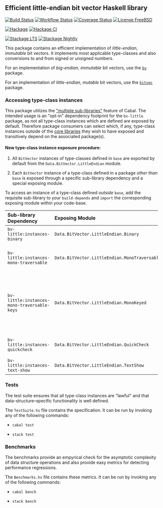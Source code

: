 ## Efficient little-endian bit vector Haskell library

[![Build Status](https://travis-ci.org/recursion-ninja/bv-little.svg?branch=master)](https://travis-ci.org/recursion-ninja/bv-little)
[![Workflow Status](https://github.com/recursion-ninja/bv-little/workflows/build/badge.svg?branch=master)](https://github.com/recursion-ninja/bv-little/actions)
[![Coverage Status](https://coveralls.io/repos/github/recursion-ninja/bv-little/badge.svg?branch=master)](https://coveralls.io/github/recursion-ninja/bv-little?branch=master)
[![License FreeBSD](https://img.shields.io/badge/license-FreeBSD-brightgreen.svg)](http://opensource.org/licenses/BSD-3-Clause)

[![Hackage](https://img.shields.io/hackage/v/bv-little.svg?style=flat&color=brightgreen)](https://hackage.haskell.org/package/bv-little)
[![Hackage CI](https://matrix.hackage.haskell.org/api/v2/packages/bv-little/badge)](https://matrix.hackage.haskell.org/package/bv-little)

[![Stackage LTS](http://stackage.org/package/bv-little/badge/lts)](http://stackage.org/lts/package/bv-little)
[![Stackage Nightly](http://stackage.org/package/bv-little/badge/nightly?style=flat&color=green)](http://stackage.org/nightly/package/bv-little)


This package contains an efficient implementation of *little-endian, immutable* bit vectors. It implements most applicable type-classes and also conversions to and from signed or unsigned numbers.

For an implementation of *big-endian, immutable* bit vectors, use the [`bv`](https://hackage.haskell.org/package/bv) package.

For an implementation of *little-endian, mutable* bit vectors, use the [`bitvec`](https://hackage.haskell.org/package/bitvec) package.


### Accessing type-class instances

This package utilizes the ["multiple sub-libraries"][0] feature of Cabal.
The intended usage is an "opt-in" dependency footprint for the `bv-little` package, as not all type-class instances which are defined are exposed by default.
Therefore package consumers can select which, if any, type-class instances outside of the [core libraries][1] they wish to have exposed and transitively depend on the associated package(s).

#### New type-class instance exposure procedure:

1. All `BitVector` instances of type-classes defined in `base` are exported by default from the `Data.BitVector.LittleEndian` module.

2. Each `BitVector` instance of a type-class defined in a package *other than* `base` is exposed through a specific sub-library dependency and a special exposing module.

To access an instance of a type-class defined *outside* `base`, add the requisite sub-library to your `build-depends` and `import`  the corresponding exposing module within your code-base.

| Sub-library Dependency                      | Exposing Module                               | Type-class Instance(s)       |
|:--------------------------------------------|:----------------------------------------------|:-----------------------------|
| `bv-little:instances-binary`                | `Data.BitVector.LittleEndian.Binary`          | <ul><li>`Binary`</li></ul>   |
| `bv-little:instances-mono-traversable`      | `Data.BitVector.LittleEndian.MonoTraversable` | <ul><li>`MonoFoldable`</li><li>`MonoFunctor`</li><li>`MonoTraversable`</li></ul> |
| `bv-little:instances-mono-traversable-keys` | `Data.BitVector.LittleEndian.MonoKeyed`       | <ul><li>`MonoAdjustable`</li><li>`MonoFoldableWithKey`</li><li>`MonoIndexable`</li><li>`MonoKeyed`</li><li>`MonoLookup`</li><li>`MonoTraversableWithKey`</li><li>`MonoZip`</li><li>`MonoZipWithKey`</li></ul> |
| `bv-little:instances-quickcheck`            | `Data.BitVector.LittleEndian.QuickCheck`      | <ul><li>`Arbitrary`</li><li>`CoArbitrary`</li></ul> |
| `bv-little:instances-text-show`             | `Data.BitVector.LittleEndian.TextShow`        | <ul><li>`TextShow`</li></ul> |


### Tests

The test suite ensures that all type-class instances are "lawful" and that data-structure–specific functionality is well defined.

The `TestSuite.hs` file contains the specification. It can be run by invoking any of the following commands:

  * `cabal test`

  * `stack test`


### Benchmarks

The benchmarks provide an empyrical check for the asymptotic complexity of data structure operations and also provide easy metrics for detecting performance regressions.

The `Benchmarks.hs` file contains these metrics. It can be run by invoking any of the following commands:

  * `cabal bench`

  * `stack bench`


[0]: https://cabal.readthedocs.io/en/3.4/cabal-package.html?highlight=visibility#sublibs
[1]: https://github.com/haskell/core-libraries-committee#core-libraries